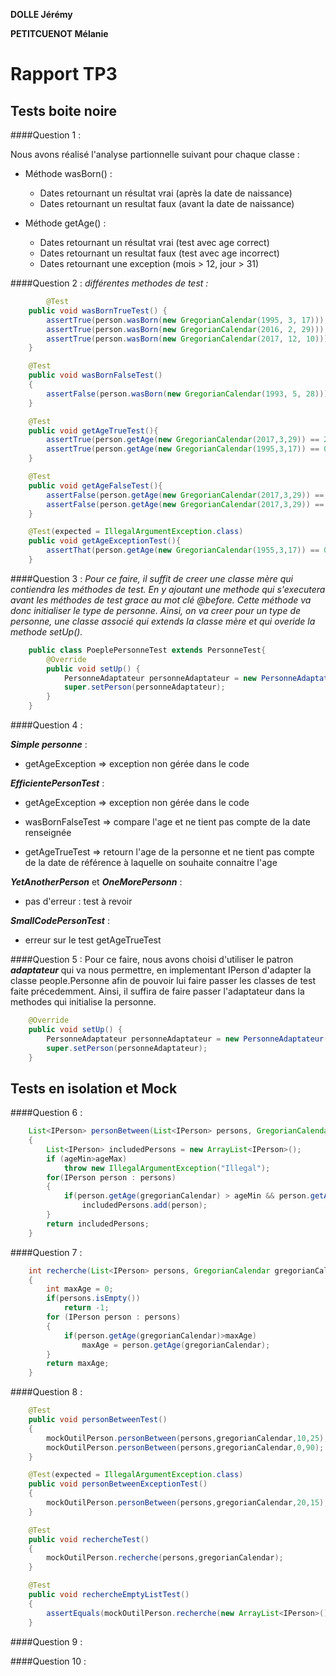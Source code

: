 **DOLLE Jérémy**

**PETITCUENOT Mélanie**

# Rapport TP3

## Tests boite noire

####Question 1 :

Nous avons réalisé l'analyse partionnelle suivant pour chaque classe :
- Méthode wasBorn() :
    - Dates retournant un résultat vrai (après la date de naissance)
    - Dates retournant un resultat faux (avant la date de naissance)
    
- Méthode getAge() :
    - Dates retournant un résultat vrai (test avec age correct)
    - Dates retournant un resultat faux (test avec age incorrect)
    - Dates retournant une exception (mois > 12, jour > 31)

####Question 2 :
 _différentes methodes de test :_
```java
        @Test
	public void wasBornTrueTest() {
		assertTrue(person.wasBorn(new GregorianCalendar(1995, 3, 17)));      // Exact Date
		assertTrue(person.wasBorn(new GregorianCalendar(2016, 2, 29)));      // After Date + Bisextil
		assertTrue(person.wasBorn(new GregorianCalendar(2017, 12, 10)));     // GregorianCalendar month +1
	}

	@Test
	public void wasBornFalseTest()
	{
		assertFalse(person.wasBorn(new GregorianCalendar(1993, 5, 28)));     // Before Date
	}

	@Test
	public void getAgeTrueTest(){
		assertTrue(person.getAge(new GregorianCalendar(2017,3,29)) == 22);     //
		assertTrue(person.getAge(new GregorianCalendar(1995,3,17)) == 0);
	}

	@Test
	public void getAgeFalseTest(){
		assertFalse(person.getAge(new GregorianCalendar(2017,3,29)) == 12);
		assertFalse(person.getAge(new GregorianCalendar(2017,3,29)) == 100);
	}

	@Test(expected = IllegalArgumentException.class)
	public void getAgeExceptionTest(){
		assertThat(person.getAge(new GregorianCalendar(1955,3,17)) == 0);
	}
```

####Question 3 :
_Pour ce faire, il suffit de creer une classe mère qui contiendra les méthodes de test.
En y ajoutant une methode qui s'executera avant les méthodes de test grace au mot clé @before. 
Cette méthode va donc initialiser le type de personne. Ainsi, on va creer pour un type de personne,
une classe associé qui extends la classe mère et qui overide la methode setUp()._ 

```java
    public class PoeplePersonneTest extends PersonneTest{
        @Override
        public void setUp() {
            PersonneAdaptateur personneAdaptateur = new PersonneAdaptateur("PETITCUENOT","Melanie",17,3,1995);
            super.setPerson(personneAdaptateur);
        }
    }
```

####Question 4 :

_**Simple personne**_ :

 - getAgeException => exception non gérée dans le code

_**EfficientePersonTest**_ :

 - getAgeException => exception non gérée dans le code

 - wasBornFalseTest => compare l'age et ne tient pas compte de la date renseignée

 - getAgeTrueTest  => retourn l'age de la personne et ne tient pas compte de la date de référence à laquelle on souhaite connaitre l'age

_**YetAnotherPerson**_ et _**OneMorePersonn**_ : 
 - pas d'erreur : test à revoir

_**SmallCodePersonTest**_ :
 - erreur sur le test getAgeTrueTest
 
####Question 5 :
Pour ce faire, nous avons choisi d'utiliser le patron _***adaptateur***_ qui va nous permettre,
en implementant IPerson d'adapter la classe people.Personne afin de pouvoir
lui faire passer les classes de test faite précedemment. Ainsi, il suffira de faire passer l'adaptateur
dans la methodes qui initialise la personne.

```java
    @Override
    public void setUp() {
        PersonneAdaptateur personneAdaptateur = new PersonneAdaptateur("PETITCUENOT","Melanie",17,3,1995);
        super.setPerson(personneAdaptateur);
    }
```

## Tests en isolation et Mock


####Question 6 :

```java
    List<IPerson> personBetween(List<IPerson> persons, GregorianCalendar gregorianCalendar, int ageMin, int ageMax)
    {
        List<IPerson> includedPersons = new ArrayList<IPerson>();
        if (ageMin>ageMax)
            throw new IllegalArgumentException("Illegal");
        for(IPerson person : persons)
        {
            if(person.getAge(gregorianCalendar) > ageMin && person.getAge(gregorianCalendar) < ageMax)
                includedPersons.add(person);
        }
        return includedPersons;
    }
```

####Question 7 :
```java
    int recherche(List<IPerson> persons, GregorianCalendar gregorianCalendar)
    {
        int maxAge = 0;
        if(persons.isEmpty())
            return -1;
        for (IPerson person : persons)
        {
            if(person.getAge(gregorianCalendar)>maxAge)
                maxAge = person.getAge(gregorianCalendar);
        }
        return maxAge;
    }
```

####Question 8 :
```java
    @Test
    public void personBetweenTest()
    {
        mockOutilPerson.personBetween(persons,gregorianCalendar,10,25);
        mockOutilPerson.personBetween(persons,gregorianCalendar,0,90);
    }

    @Test(expected = IllegalArgumentException.class)
    public void personBetweenExceptionTest()
    {
        mockOutilPerson.personBetween(persons,gregorianCalendar,20,15);
    }

    @Test
    public void rechercheTest()
    {
        mockOutilPerson.recherche(persons,gregorianCalendar);
    }

    @Test
    public void rechercheEmptyListTest()
    {
        assertEquals(mockOutilPerson.recherche(new ArrayList<IPerson>(), gregorianCalendar), -1);
    }
```

####Question 9 :


####Question 10 :



